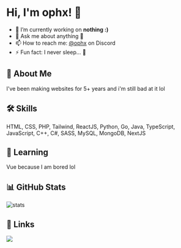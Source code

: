 # Hi, I'm ophx! 👋
- 🔭 I’m currently working on **nothing :)**
- 💬 Ask me about anything 🙂
- 📫 How to reach me: [@ophx](https://discordid.netlify.app/?id=459738097622712320) on Discord
- ⚡ Fun fact: I never sleep... 👀

## 🚀 About Me
I've been making websites for 5+ years and i'm still bad at it lol

## 🛠 Skills
HTML, CSS, PHP, Tailwind, ReactJS, Python, Go, Java, TypeScript, JavaScript, C++, C#, SASS, MySQL, MongoDB, NextJS

## 🌱 Learning
Vue because I am bored lol

## 📊 GitHub Stats
![stats](https://github-readme-stats.vercel.app/api?username=ophx&show_icons=true&theme=transparent)

## 🔗 Links
[![](https://dcbadge.vercel.app/api/server/3DRqNct4vM)](https://discord.gg/3DRqNct4vM)
